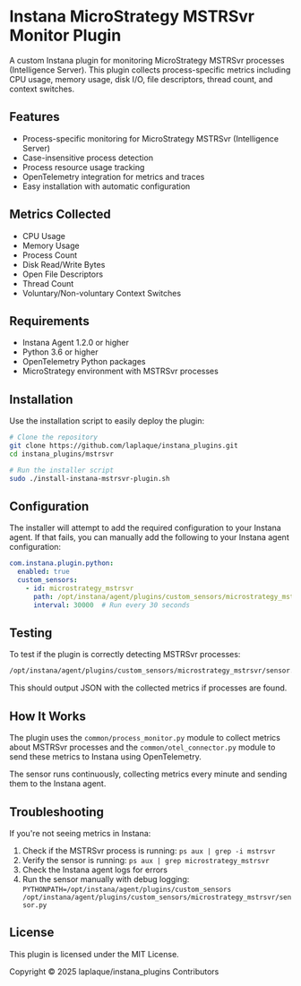 # Instana MicroStrategy MSTRSvr Monitor Plugin

A custom Instana plugin for monitoring MicroStrategy MSTRSvr processes (Intelligence Server). This plugin collects process-specific metrics including CPU usage, memory usage, disk I/O, file descriptors, thread count, and context switches.

## Features

- Process-specific monitoring for MicroStrategy MSTRSvr (Intelligence Server)
- Case-insensitive process detection
- Process resource usage tracking
- OpenTelemetry integration for metrics and traces
- Easy installation with automatic configuration

## Metrics Collected

- CPU Usage
- Memory Usage
- Process Count
- Disk Read/Write Bytes
- Open File Descriptors
- Thread Count
- Voluntary/Non-voluntary Context Switches

## Requirements

- Instana Agent 1.2.0 or higher
- Python 3.6 or higher
- OpenTelemetry Python packages
- MicroStrategy environment with MSTRSvr processes

## Installation

Use the installation script to easily deploy the plugin:

```bash
# Clone the repository
git clone https://github.com/laplaque/instana_plugins.git
cd instana_plugins/mstrsvr

# Run the installer script
sudo ./install-instana-mstrsvr-plugin.sh
```

## Configuration

The installer will attempt to add the required configuration to your Instana agent. If that fails, you can manually add the following to your Instana agent configuration:

```yaml
com.instana.plugin.python:
  enabled: true
  custom_sensors:
    - id: microstrategy_mstrsvr
      path: /opt/instana/agent/plugins/custom_sensors/microstrategy_mstrsvr/sensor.py
      interval: 30000  # Run every 30 seconds
```

## Testing

To test if the plugin is correctly detecting MSTRSvr processes:

```bash
/opt/instana/agent/plugins/custom_sensors/microstrategy_mstrsvr/sensor.py
```

This should output JSON with the collected metrics if processes are found.

## How It Works

The plugin uses the `common/process_monitor.py` module to collect metrics about MSTRSvr processes and the `common/otel_connector.py` module to send these metrics to Instana using OpenTelemetry.

The sensor runs continuously, collecting metrics every minute and sending them to the Instana agent.

## Troubleshooting

If you're not seeing metrics in Instana:

1. Check if the MSTRSvr process is running: `ps aux | grep -i mstrsvr`
2. Verify the sensor is running: `ps aux | grep microstrategy_mstrsvr`
3. Check the Instana agent logs for errors
4. Run the sensor manually with debug logging: `PYTHONPATH=/opt/instana/agent/plugins/custom_sensors /opt/instana/agent/plugins/custom_sensors/microstrategy_mstrsvr/sensor.py`

## License

This plugin is licensed under the MIT License.

Copyright © 2025 laplaque/instana_plugins Contributors

